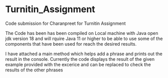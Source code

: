 # Turnitin_Assignment
Code submission for Charanpreet for Turnitin Assignment


The Code has been has been compiled on Local machine with Java open jdk version 18 and will rquire Java 11 or higher to be able to use some of the 
components that have been used for reach the desired results. 

I have attached a main method which helps add a phrase and prints out the result in the console. Currently the code displays the result of the 
given example provided with the excerice and can be replaced to check the results of the other phrases
